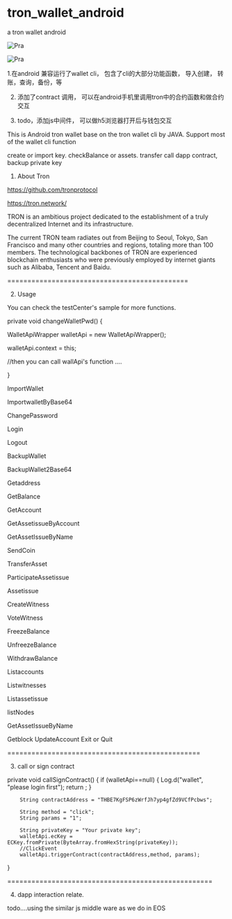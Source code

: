# tron_wallet_android
a tron wallet android 






![Pra](https://github.com/Prochain/tron_wallet_android/raw/master/pic/pra.png)

![Pra](https://github.com/Prochain/tron_wallet_android/raw/master/pic/tron.png)







1.在android 兼容运行了wallet cli， 包含了cli的大部分功能函数， 导入创建， 转账，查询，备份，等


2. 添加了contract 调用， 可以在android手机里调用tron中的合约函数和做合约交互


3. todo，添加js中间件， 可以做h5浏览器打开后与钱包交互









This is Android tron wallet base on the tron wallet cli by JAVA.
Support most of the wallet cli function

create or import key.
checkBalance or assets. 
transfer 
call dapp contract, 
backup private key




1. About Tron

https://github.com/tronprotocol

https://tron.network/


TRON is an ambitious project dedicated to the establishment of a truly decentralized Internet and its infrastructure.

The current TRON team radiates out from Beijing to Seoul, Tokyo, San Francisco and many other countries and regions, totaling more than 100 members. The technological backbones of TRON are experienced blockchain enthusiasts who were previously employed by internet giants such as Alibaba, Tencent and Baidu.



=============================================

2. Usage


You can check the testCenter's sample for more functions.



 private void changeWalletPwd()
{

WalletApiWrapper walletApi = new WalletApiWrapper();

walletApi.context = this;

   //then you can call wallApi's function ....

}


ImportWallet

ImportwalletByBase64

ChangePassword

Login

Logout

BackupWallet

BackupWallet2Base64

Getaddress

GetBalance

GetAccount

GetAssetissueByAccount

GetAssetIssueByName

SendCoin

TransferAsset

ParticipateAssetissue

Assetissue

CreateWitness

VoteWitness

FreezeBalance 

UnfreezeBalance

WithdrawBalance

Listaccounts

Listwitnesses

Listassetissue

listNodes

GetAssetIssueByName


Getblock UpdateAccount  Exit or Quit



================================================

3. call or sign contract




 private void callSignContract()
 {
        if (walletApi==null)
        {
            Log.d("wallet", "please login first");
            return ;
        }

        String contractAddress = "THBE7KgFSP6zWrfJh7yp4gfZd9VCfPcbws";

        String method = "click";
        String params = "1";

        String privateKey = "Your private key";
        walletApi.ecKey = ECKey.fromPrivate(ByteArray.fromHexString(privateKey));
        //ClickEvent
        walletApi.triggerContract(contractAddress,method, params);


    
 }
    
    
===================================================


4. dapp interaction relate. 

todo....using the similar js middle ware as we do in EOS






